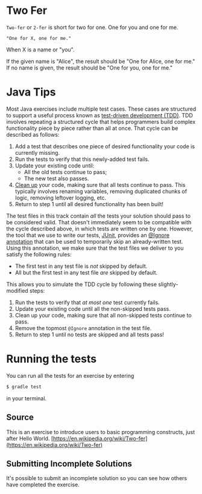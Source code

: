# Two Fer

`Two-fer` or `2-fer` is short for two for one. One for you and one for me.

```text
"One for X, one for me."
```

When X is a name or "you".

If the given name is "Alice", the result should be "One for Alice, one for me."
If no name is given, the result should be "One for you, one for me."


# Java Tips

Most Java exercises include multiple test cases. These cases are structured to
support a useful process known as
[test-driven development (TDD)](https://en.wikipedia.org/wiki/Test-driven_development).
TDD involves repeating a structured cycle that helps programmers build complex
functionality piece by piece rather than all at once. That cycle can be
described as follows:

1. Add a test that describes one piece of desired functionality your code is
currently missing.
2. Run the tests to verify that this newly-added test fails.
3. Update your existing code until:
    - All the old tests continue to pass;
    - The new test also passes.
4. [Clean up](https://en.wikipedia.org/wiki/Code_refactoring) your code, making
sure that all tests continue to pass. This typically involves renaming
variables, removing duplicated chunks of logic, removing leftover logging, etc.
5. Return to step 1 until all desired functionality has been built!

The test files in this track contain _all_ the tests your solution should pass
to be considered valid. That doesn't immediately seem to be compatible with the
cycle described above, in which tests are written one by one. However, the
tool that we use to write our tests, [JUnit](http://junit.org), provides an
[@Ignore](http://junit.sourceforge.net/javadoc/org/junit/Ignore.html)
[annotation](https://docs.oracle.com/javase/tutorial/java/annotations/) that
can be used to temporarily skip an already-written test. Using this annotation,
we make sure that the test files we deliver to you satisfy the following rules:

- The first test in any test file is _not_ skipped by default.
- All but the first test in any test file _are_ skipped by default.

This allows you to simulate the TDD cycle by following these slightly-modified
steps:

1. Run the tests to verify that _at most one_ test currently fails.
2. Update your existing code until all the non-skipped tests pass.
3. Clean up your code, making sure that all non-skipped tests continue to pass.
4. Remove the topmost `@Ignore` annotation in the test file.
5. Return to step 1 until no tests are skipped and all tests pass!


# Running the tests

You can run all the tests for an exercise by entering

```sh
$ gradle test
```

in your terminal.

## Source

This is an exercise to introduce users to basic programming constructs, just after Hello World. [https://en.wikipedia.org/wiki/Two-fer](https://en.wikipedia.org/wiki/Two-fer)

## Submitting Incomplete Solutions

It's possible to submit an incomplete solution so you can see how others have completed the exercise.
